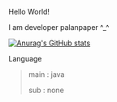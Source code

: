 Hello World!

I am developer palanpaper ^_^

[![Anurag's GitHub stats](https://github-readme-stats.vercel.app/api?username=palanpaper)](https://github.com/anuraghazra/github-readme-stats)

Language

>main : java
>
>sub : none 
